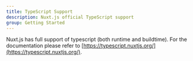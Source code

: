 ```yaml
---
title: TypeScript Support
description: Nuxt.js official TypeScript support
group: Getting Started
---
```


Nuxt.js has full support of typescript (both runtime and buildtime). For the documentation please refer to [https://typescript.nuxtjs.org/](https://typescript.nuxtjs.org/).
